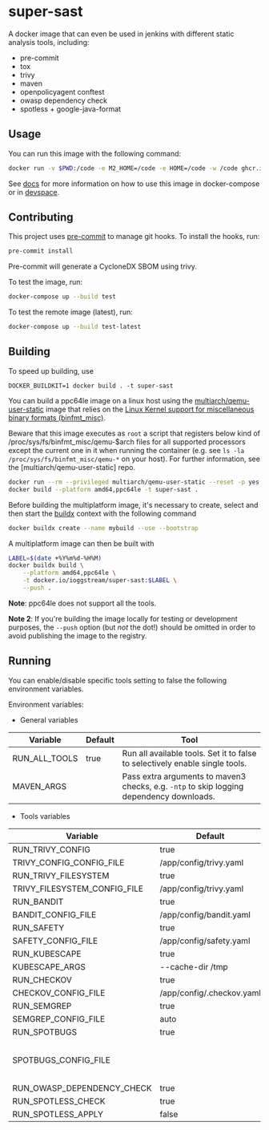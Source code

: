 # super-sast

A docker image that can even be used in jenkins
with different static analysis tools, including:

- pre-commit
- tox
- trivy
- maven
- openpolicyagent conftest
- owasp dependency check
- spotless + google-java-format

## Usage

You can run this image with the following command:

```bash
docker run -v $PWD:/code -e M2_HOME=/code -e HOME=/code -w /code ghcr.io/par-tec/super-sast:latest
```

See [docs](docs/README.md) for more information on how to use this image in docker-compose or in [devspace](https://devspace.sh).


## Contributing

This project uses [pre-commit](https://pre-commit.com/) to manage git hooks. To install the hooks, run:

```bash
pre-commit install
```

Pre-commit will generate a CycloneDX SBOM using trivy.

To test the image, run:

```bash
docker-compose up --build test
```

To test the remote image (latest), run:

```bash
docker-compose up --build test-latest
```

## Building

To speed up building, use

```
DOCKER_BUILDKIT=1 docker build . -t super-sast
```

You can build a ppc64le image on a linux host using
the  [multiarch/qemu-user-static](https://github.com/multiarch/qemu-user-static) image that relies on the [Linux Kernel support for miscellaneous binary formats (binfmt_misc)](https://docs.kernel.org/admin-guide/binfmt-misc.html).

Beware that this image executes as `root` a script
that registers below kind of /proc/sys/fs/binfmt_misc/qemu-$arch files for all supported processors except the current one in it when running the container (e.g. see `ls -la /proc/sys/fs/binfmt_misc/qemu-*` on your host).
For further information, see the [multiarch/qemu-user-static] repo.

```bash
docker run --rm --privileged multiarch/qemu-user-static --reset -p yes
docker build --platform amd64,ppc64le -t super-sast .
```

Before building the multiplatform image, it's necessary to create, select and then start the [buildx](https://docs.docker.com/buildx/working-with-buildx/) context with the following command

```bash
docker buildx create --name mybuild --use --bootstrap
```

A multiplatform image can then be built with

```bash
LABEL=$(date +%Y%m%d-%H%M)
docker buildx build \
    --platform amd64,ppc64le \
    -t docker.io/ioggstream/super-sast:$LABEL \
    --push .
```

**Note**: ppc64le does not support all the tools.

**Note 2**: If you're building the image locally for testing or development purposes, the `--push` option (but _not_ the dot!)
should be omitted in order to avoid publishing the image to the
registry.


## Running

You can enable/disable specific tools setting to false the following
environment variables.

Environment variables:

- General variables

|Variable|Default|Tool|
|--------|-------|----|
|RUN_ALL_TOOLS|true|Run all available tools. Set it to false to selectively enable single tools.|
|MAVEN_ARGS| |Pass extra arguments to maven3 checks, e.g. `-ntp` to skip logging dependency downloads.|

- Tools variables

|Variable|Default|Tool|
|--------|-------|----|
|RUN_TRIVY_CONFIG|true|trivy_config|
|TRIVY_CONFIG_CONFIG_FILE|/app/config/trivy.yaml|trivy_config|
|RUN_TRIVY_FILESYSTEM|true|trivy_filesystem|
|TRIVY_FILESYSTEM_CONFIG_FILE|/app/config/trivy.yaml|trivy_filesystem|
|RUN_BANDIT|true|bandit|
|BANDIT_CONFIG_FILE|/app/config/bandit.yaml|bandit|
|RUN_SAFETY|true|safety|
|SAFETY_CONFIG_FILE|/app/config/safety.yaml|safety|
|RUN_KUBESCAPE|true|kubescape|
|KUBESCAPE_ARGS|--cache-dir /tmp|kubescape|
|RUN_CHECKOV|true|checkov|
|CHECKOV_CONFIG_FILE|/app/config/.checkov.yaml|checkov|
|RUN_SEMGREP|true|semgrep|
|SEMGREP_CONFIG_FILE|auto|semgrep|
|RUN_SPOTBUGS|true|spotbugs|
|SPOTBUGS_CONFIG_FILE||spotbugs. Set this to a file in the current repository, e.g. /code/spotbugs-exclude.xml|
|RUN_OWASP_DEPENDENCY_CHECK|true|owasp_dependency_check|
|RUN_SPOTLESS_CHECK|true|spotless_check|
|RUN_SPOTLESS_APPLY|false|spotless_apply|
